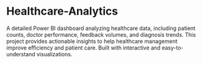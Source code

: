 # Healthcare-Analytics
A detailed Power BI dashboard analyzing healthcare data, including patient counts, doctor performance, feedback volumes, and diagnosis trends. This project provides actionable insights to help healthcare management improve efficiency and patient care. Built with interactive and easy-to-understand visualizations.
